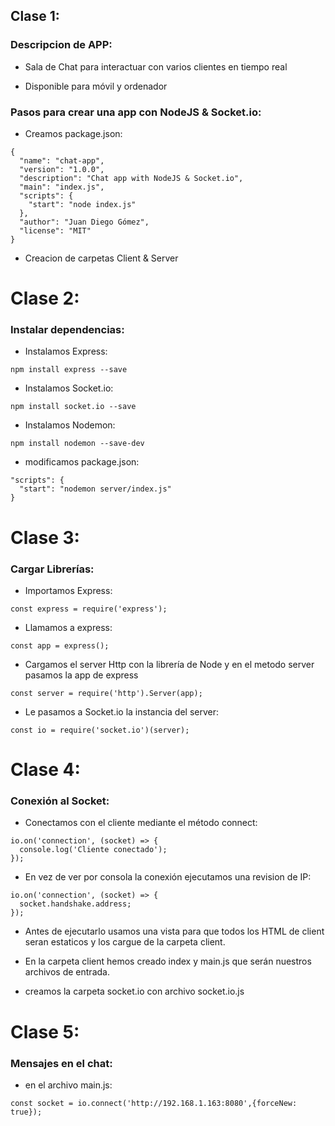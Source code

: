 <!-- New application with NodeJS & Socket.io -->

## Clase 1:
### Descripcion de APP:

- Sala de Chat para interactuar con varios clientes en tiempo real

- Disponible para móvil y ordenador

### Pasos para crear una app con NodeJS & Socket.io:

- Creamos package.json:
```
{
  "name": "chat-app",
  "version": "1.0.0",
  "description": "Chat app with NodeJS & Socket.io",
  "main": "index.js",
  "scripts": {
    "start": "node index.js"
  },
  "author": "Juan Diego Gómez",
  "license": "MIT"
}
```

- Creacion de carpetas Client & Server

# Clase 2:
### Instalar dependencias:

- Instalamos Express:
```
npm install express --save
```

- Instalamos Socket.io:
```
npm install socket.io --save
```

- Instalamos Nodemon:
```
npm install nodemon --save-dev
```

- modificamos package.json:
```
"scripts": {
  "start": "nodemon server/index.js"
}
```	

# Clase 3:
### Cargar Librerías:

- Importamos Express:
```
const express = require('express');
```

- Llamamos a express:
```
const app = express();
```

- Cargamos el server Http con la librería de Node y en el metodo server pasamos la app de express
```
const server = require('http').Server(app);
```

- Le pasamos a Socket.io la instancia del server:
```
const io = require('socket.io')(server);
```

# Clase 4:
### Conexión al Socket:

- Conectamos con el cliente mediante el método connect:
```
io.on('connection', (socket) => {
  console.log('Cliente conectado');
});
```

- En vez de ver por consola la conexión ejecutamos una revision de IP:
```
io.on('connection', (socket) => {
  socket.handshake.address;
});
```

- Antes de ejecutarlo usamos una vista para que todos los HTML de client seran estaticos y los cargue de la carpeta client.

- En la carpeta client hemos creado index y main.js que serán nuestros archivos de entrada.

- creamos la carpeta socket.io con archivo socket.io.js

# Clase 5:
### Mensajes en el chat:

- en el archivo main.js:
```
const socket = io.connect('http://192.168.1.163:8080',{forceNew: true});
```